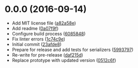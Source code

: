 <a name="0.0.0"></a>
# 0.0.0 (2016-09-14)

* Add MIT license file ([a82a58e](https://github.com/andyhite/redux-jsonapi/commit/a82a58e))
* Add readme ([0a07f9f](https://github.com/andyhite/redux-jsonapi/commit/0a07f9f))
* Configure build process ([6085848](https://github.com/andyhite/redux-jsonapi/commit/6085848))
* Fix linter errors ([1c74c9e](https://github.com/andyhite/redux-jsonapi/commit/1c74c9e))
* Initial commit ([23afde8](https://github.com/andyhite/redux-jsonapi/commit/23afde8))
* Prepare for release and add tests for serializers ([5993797](https://github.com/andyhite/redux-jsonapi/commit/5993797))
* Re-write for pre-release ([daf215d](https://github.com/andyhite/redux-jsonapi/commit/daf215d))
* Replace prototype with updated version ([0512c6f](https://github.com/andyhite/redux-jsonapi/commit/0512c6f))



